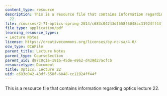 ```yaml
---
content_type: resource
description: This is a resource file that contains information regarding optics lecture
  22.
file: /courses/2-71-optics-spring-2014/c683c04243df558f6048cc11924ff44f_MIT2_71S14_lec22_notes.pdf
file_type: application/pdf
learning_resource_types:
- Lecture Notes
license: https://creativecommons.org/licenses/by-nc-sa/4.0/
ocw_type: OCWFile
parent_title: Lecture Notes
parent_type: CourseSection
parent_uid: d97c0c1e-1916-45de-e962-d439d27acfcb
resourcetype: Document
title: Optics, Lecture 22
uid: c683c042-43df-558f-6048-cc11924ff44f
---
```

This is a resource file that contains information regarding optics lecture 22.